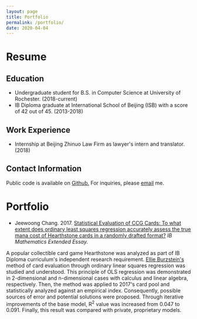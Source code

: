```yaml
---
layout: page
title: Portfolio
permalink: /portfolio/
date: 2020-04-04
---
```


# Resume

## Education

* Undergraduate student for B.S. in Computer Science at University of Rochester. (2018-current)
* IB Diploma graduate at International School of Beijing (ISB) with a score of 42 out of 45. (2013-2018)

## Work Experience

* Internship at Beijing Zhinuo Law Firm as lawyer's intern and translator. (2018)

## Contact Information

Public code is available on [Github.](https://github.com/JeewoongChang) For inquiries, please [email](mailto:hello@jwpedia.com) me.

# Portfolio

* Jeewoong Chang. 2017. [Statistical Evaluation of CCG Cards: To what extent does ordinary least squares regression accurately assess the true mana cost of Hearthstone cards in a randomly drafted format?](/Media/Jeewoong-Chang-mathematics-EE.pdf) *IB Mathematics Extended Essay.*

A popular collectible card game Hearthstone was analyzed as part of IB Diploma curriculum's independent research requirement. [Ellie Burzstein's](https://elie.net/) method of card evaluation through ordinary linear squares regression was studied and understood. This principle of OLS regression was demonstrated in 2-dimensional and n-dimensional cases with calculus and linear algebra, respectively. Then, the method was applied to 2017's card pool and statistically analyzed against an empirical index. Consequently, possible sources of error and potential solutions were proposed. Through iterative improvements of the base model, R<sup>2</sup> value was increased from 0.047 to 0.091. Finally, this result was compared with private, proprietary models.
